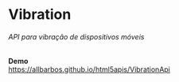 # Vibration  
###### API para vibração de dispositivos móveis


**Demo**  
https://allbarbos.github.io/html5apis/VibrationApi